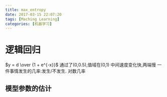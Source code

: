 ```yaml
---
title: max_entropy
date: 2017-03-15 22:07:20
tags: [Maching Learning]
categories: [机器学习]
---
```

# 逻辑回归
$y = d \over {1 + e^{-x}}$
通过了(0,0.5),值域在(0,1)
中间速度变化快,两端慢
一件事情发生的几率:发生/不发生. 对数几率
## 模型参数的估计
